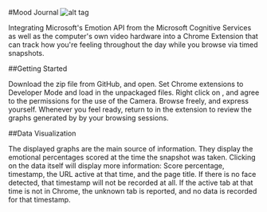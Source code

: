 #Mood Journal
![alt tag](http://i.imgur.com/KmRhBxP.png)

Integrating Microsoft's Emotion API from the Microsoft Cognitive Services as well as the computer's own video hardware into a Chrome 
Extension that can track how you're feeling throughout the day while you browse via timed snapshots. 

##Getting Started

Download the zip file from GitHub, and open.
Set Chrome extensions to Developer Mode and load in the unpackaged files. 
Right click on <Options>, and agree to the permissions for the use of the Camera.
Browse freely, and express yourself.
Whenever you feel ready, return to <Options> in the extension to review the graphs generated by by your browsing sessions. 

##Data Visualization

The displayed graphs are the main source of information. They display the emotional percentages scored at the time the snapshot was taken. 
Clicking on the data itself will display more information: Score percentage, timestamp, the URL active at that time, and the page title. 
If there is no face detected, that timestamp will not be recorded at all. If the active tab at that time is not in Chrome, the unknown tab 
is reported, and no data is recorded for that timestamp. 







